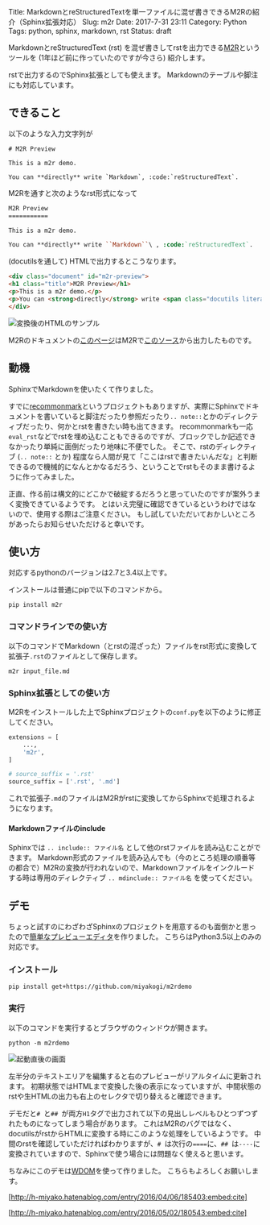 Title: MarkdownとreStructuredTextを単一ファイルに混ぜ書きできるM2Rの紹介（Sphinx拡張対応）
Slug: m2r
Date: 2017-7-31 23:11
Category: Python
Tags: python, sphinx, markdown, rst
Status: draft

MarkdownとreStructuredText (rst) を混ぜ書きしてrstを出力できる[M2R](https://github.com/miyakogi/m2r)というツールを (1年ほど前に作っていたのですが今さら) 紹介します。

rstで出力するのでSphinx拡張としても使えます。
Markdownのテーブルや脚注にも対応しています。

<!--more-->

## できること

以下のような入力文字列が

```
# M2R Preview

This is a m2r demo.

You can **directly** write `Markdown`, :code:`reStructuredText`.
```

M2Rを通すと次のようなrst形式になって

```rst
M2R Preview
===========

This is a m2r demo.

You can **directly** write ``Markdown``\ , :code:`reStructuredText`.
```

(docutilsを通して) HTMLで出力するとこうなります。

```html
<div class="document" id="m2r-preview">
<h1 class="title">M2R Preview</h1>
<p>This is a m2r demo.</p>
<p>You can <strong>directly</strong> write <span class="docutils literal">Markdown</span>, <code>reStructuredText</code>.</p>
</div>
```

![変換後のHTMLのサンプル](https://raw.githubusercontent.com/wiki/miyakogi/m2rdemo/images/html.png)

M2Rのドキュメントの[このページ](https://miyakogi.github.io/m2r/example.html)はM2Rで[このソース](https://raw.githubusercontent.com/miyakogi/m2r/master/docs/example.md)から出力したものです。

## 動機

SphinxでMarkdownを使いたくて作りました。

すでに[recommonmark](https://recommonmark.readthedocs.io/en/latest/)というプロジェクトもありますが、実際にSphinxでドキュメントを書いていると脚注だったり参照だったり`.. note::`とかのディレクティブだったり、何かとrstを書きたい時も出てきます。
recommonmarkも一応`eval_rst`などでrstを埋め込むこともできるのですが、ブロックでしか記述できなかったり単純に面倒だったり地味に不便でした。
そこで、rstのディレクティブ (`.. note::` とか) 程度なら人間が見て「ここはrstで書きたいんだな」と判断できるので機械的になんとかなるだろう、ということでrstもそのまま書けるように作ってみました。

正直、作る前は構文的にどこかで破綻するだろうと思っていたのですが案外うまく変換できているようです。
とはいえ完璧に確認できているというわけではないので、使用する際はご注意ください。
もし試していただいておかしいところがあったらお知らせいただけると幸いです。

## 使い方

対応するpythonのバージョンは2.7と3.4以上です。

インストールは普通にpipで以下のコマンドから。

```
pip install m2r
```

### コマンドラインでの使い方

以下のコマンドでMarkdown（とrstの混ざった）ファイルをrst形式に変換して拡張子`.rst`のファイルとして保存します。

```
m2r input_file.md
```

### Sphinx拡張としての使い方

M2Rをインストールした上でSphinxプロジェクトの`conf.py`を以下のように修正してください。

```python
extensions = [
    ...,
    'm2r',
]

# source_suffix = '.rst'
source_suffix = ['.rst', '.md']
```

これで拡張子`.md`のファイルはM2Rがrstに変換してからSphinxで処理されるようになります。

#### Markdownファイルのinclude

Sphinxでは `.. include:: ファイル名` として他のrstファイルを読み込むことができます。
Markdown形式のファイルを読み込んでも（今のところ処理の順番等の都合で）M2Rの変換が行われないので、Markdownファイルをインクルードする時は専用のディレクティブ `.. mdinclude:: ファイル名` を使ってください。

## デモ

ちょっと試すのにわざわざSphinxのプロジェクトを用意するのも面倒かと思ったので[簡単なプレビューエディタ](https://github.com/miyakogi/m2rdemo)を作りました。
こちらはPython3.5以上のみの対応です。

### インストール

```
pip install get+https://github.com/miyakogi/m2rdemo
```

### 実行

以下のコマンドを実行するとブラウザのウィンドウが開きます。

```
python -m m2rdemo
```

![起動直後の画面](https://raw.githubusercontent.com/wiki/miyakogi/m2rdemo/images/preview.png)

左半分のテキストエリアを編集すると右のプレビューがリアルタイムに更新されます。
初期状態ではHTMLまで変換した後の表示になっていますが、中間状態のrstや生HTMLの出力も右上のセレクタで切り替えると確認できます。

デモだと`# `と`## `が両方`H1`タグで出力されて以下の見出しレベルもひとつずつずれたものになってしまう場合があります。
これはM2Rのバグではなく、docutilsがrstからHTMLに変換する時にこのような処理をしているようです。
中間のrstを確認していただければわかりますが、`# `は次行の`====`に、`## `は`----`に変換されていますので、Sphinxで使う場合には問題なく使えると思います。

ちなみにこのデモは[WDOM](https://github.com/miyakogi/wdom)を使って作りました。
こちらもよろしくお願いします。

[http://h-miyako.hatenablog.com/entry/2016/04/06/185403:embed:cite]

[http://h-miyako.hatenablog.com/entry/2016/05/02/180543:embed:cite]
